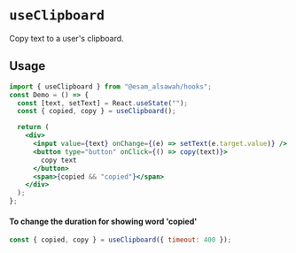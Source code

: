 # `useClipboard`

Copy text to a user's clipboard.


## Usage 

```jsx
import { useClipboard } from "@esam_alsawah/hooks";
const Demo = () => {
  const [text, setText] = React.useState("");
  const { copied, copy } = useClipboard();

  return (
    <div>
      <input value={text} onChange={(e) => setText(e.target.value)} />
      <button type="button" onClick={() => copy(text)}>
        copy text
      </button>
      <span>{copied && "copied"}</span>
    </div>
  );
};


```

<h4>To change the duration for showing word 'copied' </h4>

```jsx
const { copied, copy } = useClipboard({ timeout: 400 });
``````